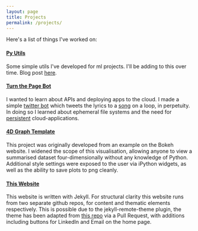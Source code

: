 ```yaml
---
layout: page
title: Projects
permalink: /projects/
---
```


Here's a list of things I've worked on:

#### [Py Utils](https://github.com/DanielTemesgen/py-utils)
Some simple utils I've developed for ml projects. I'll be adding to this over time. Blog post [here](https://danieltemesgen.github.io/words/2019/07/27/ml-utils.html).

#### [Turn the Page Bot](https://github.com/DanielTemesgen/turn_the_page_bot)
I wanted to learn about APIs and deploying apps to the cloud. I made a simple [twitter bot](https://twitter.com/turnthepagebot) which tweets the lyrics to a [song](https://www.youtube.com/watch?v=flt1I1U74h4) on a loop, in perpetuity. In doing so I learned about ephemeral file systems and the need for [persistent](https://en.wikipedia.org/wiki/Persistence_(computer_science)) cloud-applications.

#### [4D Graph Template](https://github.com/DanielTemesgen/4D-Graph-Template)
This project was originally developed from an example on the Bokeh website. I widened the scope of this visualisation, allowing anyone to view a summarised dataset four-dimensionally without any knowledge of Python. Additional style settings were exposed to the user via iPython widgets, as well as the ability to save plots to png cleanly.

#### [This Website](https://danieltemesgen.github.io)
This website is written with Jekyll. For structural clarity this website runs from two separate github repos, for content and thematic elements respectively. This is possible due to the jekyll-remote-theme plugin, the theme has been adapted from [this repo](https://github.com/broccolini/swiss) via a Pull Request, with additions including buttons for LinkedIn and Email on the home page.